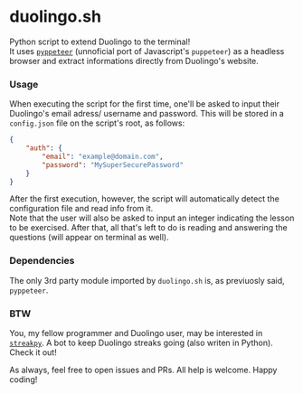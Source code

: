 # duolingo.sh

Python script to extend Duolingo to the terminal!<br>
It uses [`pyppeteer`](https://github.com/pyppeteer/pyppeteer) (unnoficial port of Javascript's `puppeteer`) as a headless browser and extract informations directly from Duolingo's website.

### Usage

When executing the script for the first time, one'll be asked to input their Duolingo's email adress/ username and password. This will be stored in a `config.json` file on the script's root, as follows:
```json
{
    "auth": {
        "email": "example@domain.com",
        "password": "MySuperSecurePassword"
    }
}
```

After the first execution, however, the script will automatically detect the configuration file and read info from it.<br>
Note that the user will also be asked to input an integer indicating the lesson to be exercised. After that, all that's left to do is reading and answering the questions (will appear on terminal as well).

### Dependencies

The only 3rd party module imported by `duolingo.sh` is, as previuosly said, `pyppeteer`.

### BTW

You, my fellow programmer and Duolingo user, may be interested in [`streakpy`](https://github.com/bored-user/streakpy). A bot to keep Duolingo streaks going (also writen in Python). Check it out!

As always, feel free to open issues and PRs. All help is welcome.
Happy coding!
